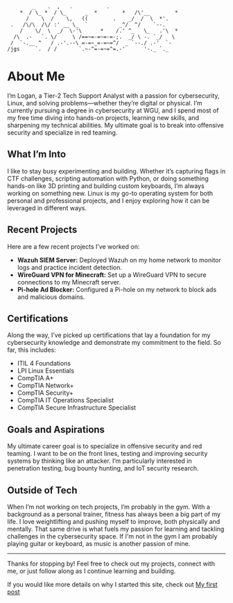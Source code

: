 ```
        _    .  ,   .           .
    *  / \_ *  / \_      _  *        *   /\'__        *
      /    \  /    \,   ((        .    _/  /  \  *'.
 .   /\/\  /\/ :' __ \_  `          _^/  ^/    `--.
    /    \/  \  _/  \-'\      *    /.' ^_   \_   .'\  *
  /\  .-   `. \/     \ /==~=-=~=-=-;.  _/ \ -. `_/   \
 /  `-.__ ^   / .-'.--\ =-=~_=-=~=^/  _ `--./ .-'  `-
/jgs     `.  / /       `.~-^=-=~=^=.-'      '-._ `._
```
# About Me

I’m Logan, a Tier-2 Tech Support Analyst with a passion for cybersecurity, Linux, and solving problems—whether they’re digital or physical. I’m currently pursuing a degree in cybersecurity at WGU, and I spend most of my free time diving into hands-on projects, learning new skills, and sharpening my technical abilities. My ultimate goal is to break into offensive security and specialize in red teaming.

## What I’m Into
I like to stay busy experimenting and building. Whether it’s capturing flags in CTF challenges, scripting automation with Python, or doing something hands-on like 3D printing and building custom keyboards, I’m always working on something new. Linux is my go-to operating system for both personal and professional projects, and I enjoy exploring how it can be leveraged in different ways.

## Recent Projects
Here are a few recent projects I’ve worked on:
- **Wazuh SIEM Server:** Deployed Wazuh on my home network to monitor logs and practice incident detection.
- **WireGuard VPN for Minecraft:** Set up a WireGuard VPN to secure connections to my Minecraft server.
- **Pi-hole Ad Blocker:** Configured a Pi-hole on my network to block ads and malicious domains.


## Certifications
Along the way, I’ve picked up certifications that lay a foundation for my cybersecurity knowledge and demonstrate my commitment to the field. 
So far, this includes:
- ITIL 4 Foundations
- LPI Linux Essentials
- CompTIA A+
- CompTIA Network+
- CompTIA Security+
- CompTIA IT Operations Specialist
- CompTIA Secure Infrastructure Specialist

## Goals and Aspirations
My ultimate career goal is to specialize in offensive security and red teaming. I want to be on the front lines, testing and improving security systems by thinking like an attacker. I’m particularly interested in penetration testing, bug bounty hunting, and IoT security research.

## Outside of Tech
When I’m not working on tech projects, I’m probably in the gym. With a background as a personal trainer, fitness has always been a big part of my life. I love weightlifting and pushing myself to improve, both physically and mentally. That same drive is what fuels my passion for learning and tackling challenges in the cybersecurity space. If I'm not in the gym I am probably playing guitar or keyboard, as music is another passion of mine.

---

Thanks for stopping by! Feel free to check out my projects, connect with me, or just follow along as I continue learning and building.

If you would like more details on why I started this site, check out [My first post](/posts/my-first-post/) 

